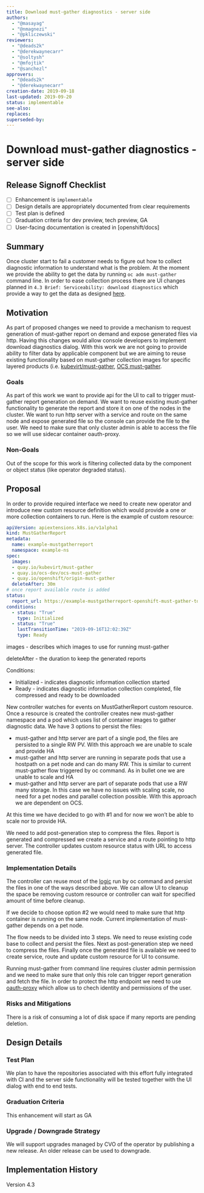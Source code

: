 ```yaml
---
title: Download must-gather diagnostics - server side
authors:
  - "@masayag"
  - "@nmagnezi"
  - "@pkliczewski"
reviewers:
  - "@deads2k"
  - "@derekwaynecarr"
  - "@soltysh"
  - "@mfojtik"
  - "@sanchezl"
approvers:
  - "@deads2k"
  - "@derekwaynecarr"
creation-date: 2019-09-18
last-updated: 2019-09-20
status: implementable
see-also:
replaces:
superseded-by:
---
```


# Download must-gather diagnostics - server side

## Release Signoff Checklist

- [ ] Enhancement is `implementable`
- [ ] Design details are appropriately documented from clear requirements
- [ ] Test plan is defined
- [ ] Graduation criteria for dev preview, tech preview, GA
- [ ] User-facing documentation is created in [openshift/docs]

## Summary

Once cluster start to fail a customer needs to figure out how to collect diagnostic information to understand what is the problem. At the moment we provide the ability to get the data by running `oc adm must-gather` command line. In order to ease collection process there are UI changes planned in `4.3 Brief: Serviceability: download diagnostics` which provide a way to get the data as designed [here](https://github.com/bmignano/openshift-origin-design/blob/65359e2ac5e751020c1d061c87f3ba1efee6fabd/web-console/future-openshift/diagnostics/diagnostics.md).

## Motivation

As part of proposed changes we need to provide a mechanism to request generation of must-gather report on demand and expose generated files via http. Having this changes would allow console developers to implement download diagnostics dialog. With this work we are not going to provide ability to filter data by applicable component but we are aiming to reuse existing functionality based on must-gather collection images for specific layered products (i.e. [kubevirt/must-gather](https://github.com/kubevirt/must-gather), [OCS must-gather](https://github.com/openshift/ocs-operator/tree/master/must-gather).

### Goals

As part of this work we want to provide api for the UI to call to trigger must-gather report generation on demand. We want to reuse existing must-gather functionality to generate the report and store it on one of the nodes in the cluster. We want to run http server with a service and route on the same node and expose generated file so the console can provide the file to the user. We need to make sure that only cluster admin is able to access the file so we will use sidecar container oauth-proxy.

### Non-Goals

Out of the scope for this work is filtering collected data by the component or object status (like operator degraded status).

## Proposal

In order to provide required interface we need to create new operator and introduce new custom resource definition which would provide a one or more collection containers to run. Here is the example of custom resource:

```yaml
apiVersion: apiextensions.k8s.io/v1alpha1
kind: MustGatherReport
metadata:
  name: example-mustgatherreport
  namespace: example-ns
spec:
  images:
  - quay.io/kubevirt/must-gather
  - quay.io/ocs-dev/ocs-must-gather
  - quay.io/openshift/origin-must-gather
  deleteAfter: 30m
# once report available route is added
status:
  report_url: https://example-mustgatherreport-openshift-must-gather-tdv78.router.default.svc.cluster.local/must-gather.tar.gz
conditions:
  - status: "True"
    type: Initialized
  - status: "True"
    lastTransitionTime: "2019-09-16T12:02:39Z"
    type: Ready
```
images - describes which images to use for running must-gather

deleteAfter - the duration to keep the generated reports

Conditions:
 * Initialized - indicates diagnostic information collection started
 * Ready - indicates diagnostic information collection completed, file compressed and ready to be downloaded


New controller watches for events on MustGatherReport custom resource. Once a resource is created the controller creates new must-gather namespace and a pod which uses list of container images to gather diagnostic data. We have 3 options to persist the files:
* must-gather and http server are part of a single pod, the files are persisted to a single RW PV. With this approach we are unable to scale and provide HA
* must-gather and http server are running in separate pods that use a hostpath on a pet node and can do many RW. This is similar to current must-gather flow triggered by oc command. As in bullet one we are unable to scale and HA
* must-gather and http server are part of separate pods that use a RW many storage. In this case we have no issues with scaling scale, no need for a pet nodes and parallel collection possible. With this approach we are dependent on OCS.

At this time we have decided to go with #1 and for now we won’t be able to scale nor to provide HA.

We need to add post-generation step to compress the files. Report is generated and compressed we create a service and a route pointing to http server. The controller updates custom resource status with URL to access generated file.

### Implementation Details

The controller can reuse most of the [logic](https://github.com/openshift/oc/blob/9ff96feb1aea1217938e2f1aeaf0be091cc59728/pkg/cli/admin/mustgather/mustgather.go#L223) run by oc command and persist the files in one of the ways described above. We can allow UI to cleanup the space be removing custom resource or controller can wait for specified amount of time before cleanup.

If we decide to choose option #2 we would need to make sure that http container is running on the same node. Current implementation of must-gather depends on a pet node.

The flow needs to be divided into 3 steps. We need to reuse existing code base to collect and persist the files. Next as post-generation step we need to compress the files. Finally once the  generated file is available we need to create service, route and update custom resource for UI to consume.

Running must-gather from command line requires cluster admin permission and we need to make sure that only this role can trigger report generation and fetch the file. In order to protect the http endpoint we need to use [oauth-proxy](https://github.com/openshift/oauth-proxy) which allow us to chech identity and permissions of the user.

### Risks and Mitigations

There is a risk of consuming a lot of disk space if many reports are pending deletion.

## Design Details

### Test Plan

We plan to have the repositories associated with this effort fully integrated with CI and the server side functionality will be tested together with the UI dialog with end to end tests.

### Graduation Criteria

This enhancement will start as GA

### Upgrade / Downgrade Strategy

We will support upgrades managed by CVO of the operator by publishing a new release. An older release can be used to downgrade.

## Implementation History

Version 4.3
